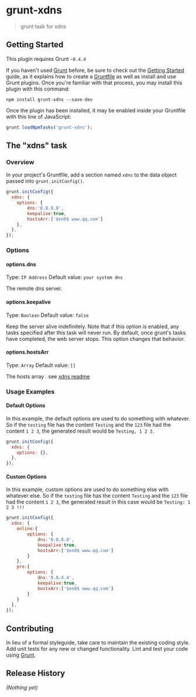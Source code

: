 # grunt-xdns

> grunt task for xdns

## Getting Started
This plugin requires Grunt `~0.4.4`

If you haven't used [Grunt](http://gruntjs.com/) before, be sure to check out the [Getting Started](http://gruntjs.com/getting-started) guide, as it explains how to create a [Gruntfile](http://gruntjs.com/sample-gruntfile) as well as install and use Grunt plugins. Once you're familiar with that process, you may install this plugin with this command:

```shell
npm install grunt-xdns --save-dev
```

Once the plugin has been installed, it may be enabled inside your Gruntfile with this line of JavaScript:

```js
grunt.loadNpmTasks('grunt-xdns');
```

## The "xdns" task

### Overview
In your project's Gruntfile, add a section named `xdns` to the data object passed into `grunt.initConfig()`.

```js
grunt.initConfig({
  xdns: {
    options: {
        dns:'8.8.8.8',
        keepalive:true,
        hostsArr:['$en0$ www.qq.com']
    },
  },
});
```

### Options

#### options.dns
Type: `IP Address`
Default value: `your system dns`

The remote dns server.


#### options.keepalive
Type: `Boolean`
Default value: `false`

Keep the server alive indefinitely. Note that if this option is enabled, any tasks specified after this task will never run. By default, once grunt's tasks have completed, the web server stops. This option changes that behavior.

#### options.hostsArr
Type: `Array`
Default value: `[]`

The hosts array .  see [xdns readme](https://github.com/allenm/xdns#xdnsinitconfig-%E5%90%AF%E5%8A%A8%E4%B8%80%E4%B8%AA-xdns)


### Usage Examples

#### Default Options
In this example, the default options are used to do something with whatever. So if the `testing` file has the content `Testing` and the `123` file had the content `1 2 3`, the generated result would be `Testing, 1 2 3.`

```js
grunt.initConfig({
  xdns: {
    options: {},
  },
});
```

#### Custom Options
In this example, custom options are used to do something else with whatever else. So if the `testing` file has the content `Testing` and the `123` file had the content `1 2 3`, the generated result in this case would be `Testing: 1 2 3 !!!`

```js
grunt.initConfig({
  xdns: {
    online:{
        options: {
            dns:'8.8.8.8',
            keepalive:true,
            hostsArr:['$en0$ www.qq.com']
        }
    },
    pre:{
        options: {
            dns:'8.8.4.4',
            keepalive:true,
            hostsArr:['$en0$ www.qq.com']
        }
    }
  },
});
```

## Contributing
In lieu of a formal styleguide, take care to maintain the existing coding style. Add unit tests for any new or changed functionality. Lint and test your code using [Grunt](http://gruntjs.com/).

## Release History
_(Nothing yet)_
